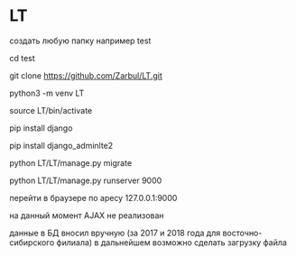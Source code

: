# LT
создать любую папку например test

cd test

git clone https://github.com/Zarbul/LT.git

python3 -m venv LT

source LT/bin/activate

pip install django

pip install django_adminlte2

python LT/LT/manage.py migrate

python LT/LT/manage.py runserver 9000

перейти в браузере по аресу 127.0.0.1:9000

на данный момент AJAX не реализован

данные в БД вносил вручную (за 2017 и 2018 года для восточно-сибирского филиала) в дальнейшем возможно сделать загрузку файла